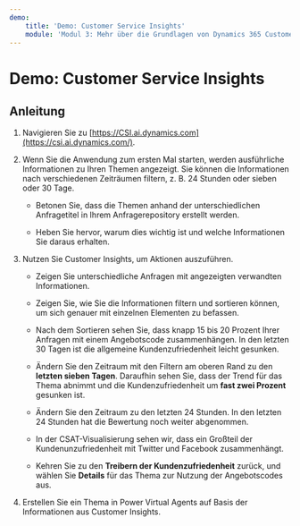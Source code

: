 ```yaml
---
demo:
    title: 'Demo: Customer Service Insights'
    module: 'Modul 3: Mehr über die Grundlagen von Dynamics 365 Customer Service erfahren'
---
```


# Demo: Customer Service Insights

## Anleitung

1. Navigieren Sie zu [https://CSI.ai.dynamics.com](https://csi.ai.dynamics.com/). 

2. Wenn Sie die Anwendung zum ersten Mal starten, werden ausführliche Informationen zu Ihren Themen angezeigt. Sie können die Informationen nach verschiedenen Zeiträumen filtern, z. B. 24 Stunden oder sieben oder 30 Tage. 

	- Betonen Sie, dass die Themen anhand der unterschiedlichen Anfragetitel in Ihrem Anfragerepository erstellt werden. 

	- Heben Sie hervor, warum dies wichtig ist und welche Informationen Sie daraus erhalten. 

3. Nutzen Sie Customer Insights, um Aktionen auszuführen.

	- Zeigen Sie unterschiedliche Anfragen mit angezeigten verwandten Informationen.

	- Zeigen Sie, wie Sie die Informationen filtern und sortieren können, um sich genauer mit einzelnen Elementen zu befassen. 

	- Nach dem Sortieren sehen Sie, dass knapp 15 bis 20 Prozent Ihrer Anfragen mit einem Angebotscode zusammenhängen. In den letzten 30 Tagen ist die allgemeine Kundenzufriedenheit leicht gesunken. 

	- Ändern Sie den Zeitraum mit den Filtern am oberen Rand zu den **letzten sieben Tagen**. Daraufhin sehen Sie, dass der Trend für das Thema abnimmt und die Kundenzufriedenheit um **fast zwei Prozent** gesunken ist. 

	- Ändern Sie den Zeitraum zu den letzten 24 Stunden. In den letzten 24 Stunden hat die Bewertung noch weiter abgenommen. 

	- In der CSAT-Visualisierung sehen wir, dass ein Großteil der Kundenunzufriedenheit mit Twitter und Facebook zusammenhängt. 

	- Kehren Sie zu den **Treibern der Kundenzufriedenheit** zurück, und wählen Sie **Details** für das Thema zur Nutzung der Angebotscodes aus. 

4. Erstellen Sie ein Thema in Power Virtual Agents auf Basis der Informationen aus Customer Insights. 

